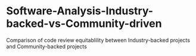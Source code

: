 # Software-Analysis-Industry-backed-vs-Community-driven
Comparison of code review equitablility between Industry-backed projects and Community-backed projects
